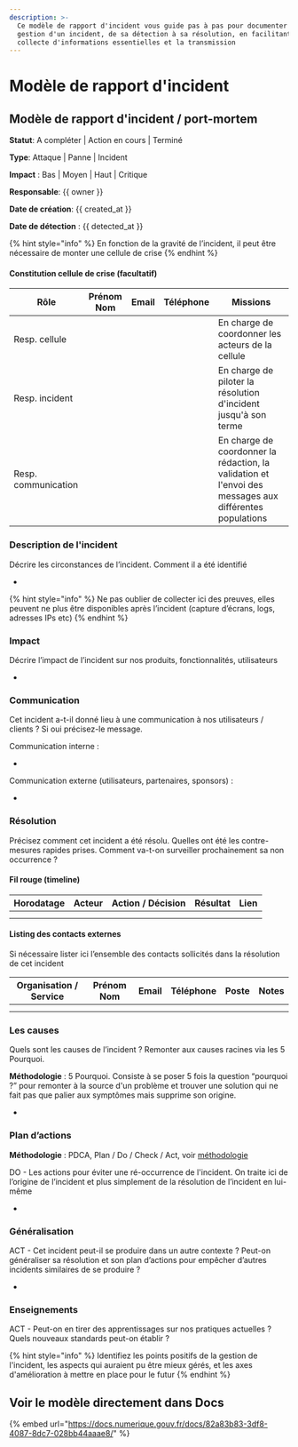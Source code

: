 ```yaml
---
description: >-
  Ce modèle de rapport d'incident vous guide pas à pas pour documenter la
  gestion d'un incident, de sa détection à sa résolution, en facilitant la
  collecte d'informations essentielles et la transmission
---
```


# Modèle de rapport d'incident

## Modèle de rapport d'incident / port-mortem

**Statut**: A compléter | Action en cours | Terminé

**Type**: Attaque | Panne | Incident

**Impact** : Bas | Moyen | Haut | Critique

**Responsable**: \{{ owner \}}

**Date de création**: \{{ created\_at \}}

**Date de détection** : \{{ detected\_at \}}

{% hint style="info" %}
En fonction de la gravité de l’incident, il peut être nécessaire de monter une cellule de crise
{% endhint %}

#### Constitution cellule de crise (facultatif)

| Rôle                | Prénom Nom | Email | Téléphone | Missions                                                                                                |
| ------------------- | ---------- | ----- | --------- | ------------------------------------------------------------------------------------------------------- |
| Resp. cellule       |            |       |           | En charge de coordonner les acteurs de la cellule                                                       |
| Resp. incident      |            |       |           | En charge de piloter la résolution d'incident jusqu'à son terme                                         |
| Resp. communication |            |       |           | En charge de coordonner la rédaction, la validation et l'envoi des messages aux différentes populations |

### Description de l'incident

Décrire les circonstances de l’incident. Comment il a été identifié

*

{% hint style="info" %}
Ne pas oublier de collecter ici des preuves, elles peuvent ne plus être disponibles après l’incident (capture d’écrans, logs, adresses IPs etc)
{% endhint %}

### Impact

Décrire l’impact de l’incident sur nos produits, fonctionnalités, utilisateurs

*

### Communication

Cet incident a-t-il donné lieu à une communication à nos utilisateurs / clients ? Si oui précisez-le message.

Communication interne :

*

Communication externe (utilisateurs, partenaires, sponsors) :

*

### Résolution

Précisez comment cet incident a été résolu. Quelles ont été les contre-mesures rapides prises. Comment va-t-on surveiller prochainement sa non occurrence ?

#### Fil rouge (timeline)

| Horodatage | Acteur | Action / Décision | Résultat | Lien |
| ---------- | ------ | ----------------- | -------- | ---- |
|            |        |                   |          |      |
|            |        |                   |          |      |

#### Listing des contacts externes

Si nécessaire lister ici l’ensemble des contacts sollicités dans la résolution de cet incident

| Organisation / Service | Prénom Nom | Email | Téléphone | Poste | Notes |
| ---------------------- | ---------- | ----- | --------- | ----- | ----- |
|                        |            |       |           |       |       |
|                        |            |       |           |       |       |

### Les causes

Quels sont les causes de l’incident ? Remonter aux causes racines via les 5 Pourquoi.

**Méthodologie** : 5 Pourquoi. Consiste à se poser 5 fois la question “pourquoi ?” pour remonter à la source d'un problème et trouver une solution qui ne fait pas que palier aux symptômes mais supprime son origine.

*

### Plan d’actions

**Méthodologie** : PDCA, Plan / Do / Check / Act, voir [méthodologie](https://fr.wikipedia.org/wiki/Roue_de_Deming)

DO - Les actions pour éviter une ré-occurrence de l'incident. On traite ici de l’origine de l’incident et plus simplement de la résolution de l’incident en lui-même

*

### Généralisation

ACT - Cet incident peut-il se produire dans un autre contexte ? Peut-on généraliser sa résolution et son plan d’actions pour empêcher d’autres incidents similaires de se produire ?

*

### Enseignements

ACT - Peut-on en tirer des apprentissages sur nos pratiques actuelles ? Quels nouveaux standards peut-on établir ?

{% hint style="info" %}
Identifiez les points positifs de la gestion de l'incident, les aspects qui auraient pu être mieux gérés, et les axes d'amélioration à mettre en place pour le futur
{% endhint %}

## Voir le modèle directement dans Docs

{% embed url="https://docs.numerique.gouv.fr/docs/82a83b83-3df8-4087-8dc7-028bb44aaae8/" %}

